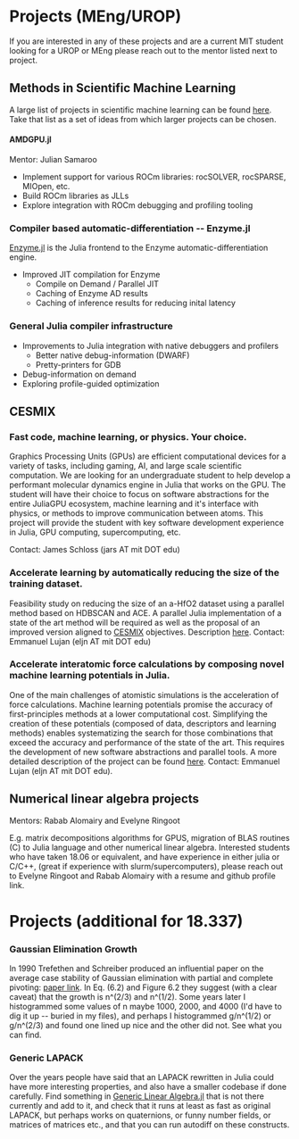 # Projects (MEng/UROP)

If you are interested in any of these projects and are a current MIT student looking for a UROP or MEng please reach out to the mentor listed next to project.

## Methods in Scientific Machine Learning

A large list of projects in scientific machine learning can be found [here](https://sciml.ai/dev/#projects_lists). Take that list as a set of ideas from which larger projects can be chosen.

#### AMDGPU.jl
Mentor: Julian Samaroo

- Implement support for various ROCm libraries: rocSOLVER, rocSPARSE, MIOpen, etc.
- Build ROCm libraries as JLLs
- Explore integration with ROCm debugging and profiling tooling

### Compiler based automatic-differentiation -- Enzyme.jl

[Enzyme.jl](https://github.com/EnzymeAD/Enzyme.jl) is the Julia frontend to the Enzyme automatic-differentiation engine.

- Improved JIT compilation for Enzyme
  - Compile on Demand / Parallel JIT
  - Caching of Enzyme AD results
  - Caching of inference results for reducing inital latency 

### General Julia compiler infrastructure

- Improvements to Julia integration with native debuggers and profilers
  - Better native debug-information (DWARF)
  - Pretty-printers for GDB
- Debug-information on demand
- Exploring profile-guided optimization

## CESMIX

### Fast code, machine learning, or physics. Your choice.

Graphics Processing Units (GPUs) are efficient computational devices for a variety of tasks, including gaming, AI, and large scale scientific computation. We are looking for an undergraduate student to help develop a performant molecular dynamics engine in Julia that works on the GPU. The student will have their choice to focus on software abstractions for the entire JuliaGPU ecosystem, machine learning and it's interface with physics, or methods to improve communication between atoms. This project will provide the student with key software development experience in Julia, GPU computing, supercomputing, etc.

Contact: James Schloss (jars AT mit DOT edu)


### Accelerate learning by automatically reducing the size of the training dataset.

Feasibility study on reducing the size of an a-HfO2 dataset using a parallel method based on HDBSCAN and ACE. A parallel Julia implementation of a state of the art method will be required as well as the proposal of an improved version aligned to [CESMIX](https://computing.mit.edu/cesmix/) objectives.
Description [here](https://docs.google.com/document/d/1SWAanEWQkpsbr2lqetMO3uvdX_QK-Z7dwrgPaM1Dl0o/edit?usp=sharing). 
Contact: Emmanuel Lujan (eljn AT mit DOT edu)

### Accelerate interatomic force calculations by composing novel machine learning potentials in Julia.

One of the main challenges of atomistic simulations is the acceleration of force calculations. Machine learning potentials promise the accuracy of first-principles methods at a lower computational cost.  Simplifying the creation of these potentials (composed of data, descriptors and learning methods) enables systematizing the search for those combinations that exceed the accuracy and performance of the state of the art. This requires the development of new software abstractions and parallel tools. 
A more detailed description of the project can be found [here](https://docs.google.com/document/d/1mcZlfOULcqglCNqnCJ-ya1E39CLUircjMhfBtQhXP0k/edit?usp=sharing). 
Contact: Emmanuel Lujan (eljn AT mit DOT edu).

## Numerical linear algebra projects 
Mentors: Rabab Alomairy and Evelyne Ringoot

E.g. matrix decompositions algorithms for GPUS, migration of BLAS routines (C) to Julia language and other numerical linear algebra. Interested students who have taken 18.06 or equivalent, and have experience in either julia or C/C++, (great if experience with slurm/supercomputers), please reach out to Evelyne Ringoot and Rabab Alomairy with a resume and github profile link.

# Projects (additional for 18.337)

### Gaussian Elimination Growth

In 1990 Trefethen and Schreiber produced an influential paper on the average case stability of Gaussian elimination with partial and
complete pivoting: [paper link](https://people.maths.ox.ac.uk/trefethen/publication/PDF/1990_44.pdf). In Eq. (6.2) and Figure 6.2 they
suggest (with a clear caveat)  that the growth is n^(2/3) and n^(1/2).  Some years later I histogrammed some values of n maybe
1000, 2000, and 4000 (I'd have to dig it up -- buried in my files), and perhaps I histogrammed g/n^(1/2) or g/n^(2/3) and found
one lined up nice and the other did not.  See what you can find.

### Generic LAPACK

Over the years people have said that an LAPACK rewritten in Julia could have more interesting properties, and also have a smaller codebase
if done carefully.   Find something in [Generic Linear Algebra.jl](https://github.com/JuliaLinearAlgebra/GenericLinearAlgebra.jl) that
is not there currently and add to it, and check that it runs at least as fast as original LAPACK, but perhaps works on quaternions, or funny
number fields, or matrices of matrices etc., and that you can run autodiff on these constructs.


